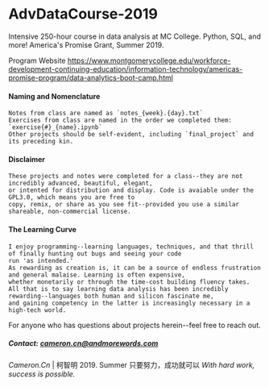 # AdvDataCourse-2019
Intensive 250-hour course in data analysis at MC College. Python, SQL, and more! America's Promise Grant, Summer 2019.

Program Website 
https://www.montgomerycollege.edu/workforce-development-continuing-education/information-technology/americas-promise-program/data-analytics-boot-camp.html


#### Naming and Nomenclature
    Notes from class are named as `notes_{week}.{day}.txt`
    Exercises from class are named in the order we completed them: `exercise{#}_{name}.ipynb`
    Other projects should be self-evident, including `final_project` and its preceding kin.

#### Disclaimer
    These projects and notes were completed for a class--they are not incredibly advanced, beautiful, elegant,
    or intented for distribution and display. Code is avaiable under the GPL3.0, which means you are free to
    copy, remix, or share as you see fit--provided you use a similar shareable, non-commercial license.
    
#### The Learning Curve
    I enjoy programming--learning languages, techniques, and that thrill of finally hunting out bugs and seeing your code 
    run 'as intended.' 
    As rewarding as creation is, it can be a source of endless frustration and general malaise. Learning is often expensive,
    whether monetarily or through the time-cost building fluency takes.
    All that is to say learning data analysis has been incredibly rewarding--languages both human and silicon fascinate me,
    and gaining competency in the latter is increasingly necessary in a high-tech world. 
    
   For anyone who has questions about projects herein--feel free to reach out.
   
##### Contact: cameron.cn@andmorewords.com


_Cameron.Cn_ | 柯智明
    2019. Summer
    只要努力，成功就可以
_With hard work, success is possible._
